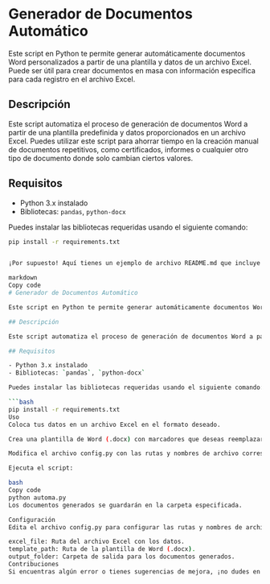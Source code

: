 # Generador de Documentos Automático

Este script en Python te permite generar automáticamente documentos Word personalizados a partir de una plantilla y datos de un archivo Excel. Puede ser útil para crear documentos en masa con información específica para cada registro en el archivo Excel.

## Descripción

Este script automatiza el proceso de generación de documentos Word a partir de una plantilla predefinida y datos proporcionados en un archivo Excel. Puedes utilizar este script para ahorrar tiempo en la creación manual de documentos repetitivos, como certificados, informes o cualquier otro tipo de documento donde solo cambian ciertos valores.

## Requisitos

- Python 3.x instalado
- Bibliotecas: `pandas`, `python-docx`

Puedes instalar las bibliotecas requeridas usando el siguiente comando:

```bash
pip install -r requirements.txt


¡Por supuesto! Aquí tienes un ejemplo de archivo README.md que incluye un título y una descripción más detallada:

markdown
Copy code
# Generador de Documentos Automático

Este script en Python te permite generar automáticamente documentos Word personalizados a partir de una plantilla y datos de un archivo Excel. Puede ser útil para crear documentos en masa con información específica para cada registro en el archivo Excel.

## Descripción

Este script automatiza el proceso de generación de documentos Word a partir de una plantilla predefinida y datos proporcionados en un archivo Excel. Puedes utilizar este script para ahorrar tiempo en la creación manual de documentos repetitivos, como certificados, informes o cualquier otro tipo de documento donde solo cambian ciertos valores.

## Requisitos

- Python 3.x instalado
- Bibliotecas: `pandas`, `python-docx`

Puedes instalar las bibliotecas requeridas usando el siguiente comando:

```bash
pip install -r requirements.txt
Uso
Coloca tus datos en un archivo Excel en el formato deseado.

Crea una plantilla de Word (.docx) con marcadores que deseas reemplazar, por ejemplo, variable.

Modifica el archivo config.py con las rutas y nombres de archivo correspondientes.

Ejecuta el script:

bash
Copy code
python automa.py
Los documentos generados se guardarán en la carpeta especificada.

Configuración
Edita el archivo config.py para configurar las rutas y nombres de archivo:

excel_file: Ruta del archivo Excel con los datos.
template_path: Ruta de la plantilla de Word (.docx).
output_folder: Carpeta de salida para los documentos generados.
Contribuciones
Si encuentras algún error o tienes sugerencias de mejora, ¡no dudes en abrir un problema o enviar una solicitud de extracción!
